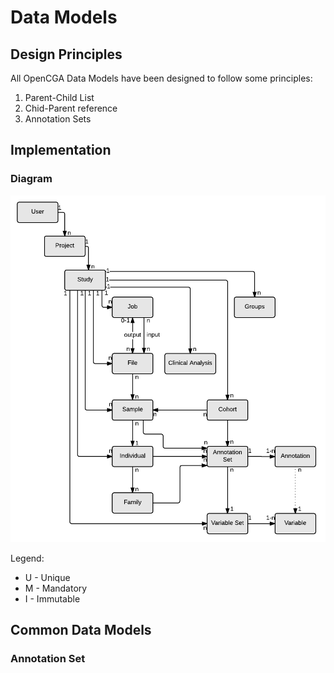 # Data Models

## Design Principles

All OpenCGA Data Models have been designed to follow some principles:

1. Parent-Child List
2. Chid-Parent reference
3. Annotation Sets



## Implementation

### Diagram

![](../../.gitbook/assets/catalog_data_models_v13.png)

Legend:

* U - Unique
* M - Mandatory
* I - Immutable

## Common Data Models

### Annotation Set



